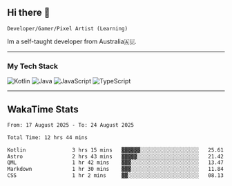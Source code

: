 ## Hi there 👋
`Developer/Gamer/Pixel Artist (Learning)`

Im a self-taught developer from Australia🇦🇺.

---

### My Tech Stack
<img src="https://img.shields.io/badge/kotlin-%230095d5.svg?logo=kotlin&logoColor=white&style=for-the-badge" alt="Kotlin" /> <img src="https://img.shields.io/badge/java-%23ed8b00.svg?logo=openjdk&logoColor=white&style=for-the-badge" alt="Java" /> <img src="https://img.shields.io/badge/javascript-%23323330.svg?logo=javascript&logoColor=%23F7DF1E&style=for-the-badge" alt="JavaScript" /> <img src="https://img.shields.io/badge/typescript-%23007acc.svg?logo=typescript&logoColor=white&style=for-the-badge" alt="TypeScript" />

---
## WakaTime Stats

<!--START_SECTION:waka-->

```txt
From: 17 August 2025 - To: 24 August 2025

Total Time: 12 hrs 44 mins

Kotlin               3 hrs 15 mins   ▓▓▓▓▓▓░░░░░░░░░░░░░░░░░░░   25.61 %
Astro                2 hrs 43 mins   ▓▓▓▓▓░░░░░░░░░░░░░░░░░░░░   21.42 %
QML                  1 hr 42 mins    ▓▓▓░░░░░░░░░░░░░░░░░░░░░░   13.47 %
Markdown             1 hr 30 mins    ▓▓▓░░░░░░░░░░░░░░░░░░░░░░   11.84 %
CSS                  1 hr 2 mins     ▓▓░░░░░░░░░░░░░░░░░░░░░░░   08.13 %
```

<!--END_SECTION:waka-->